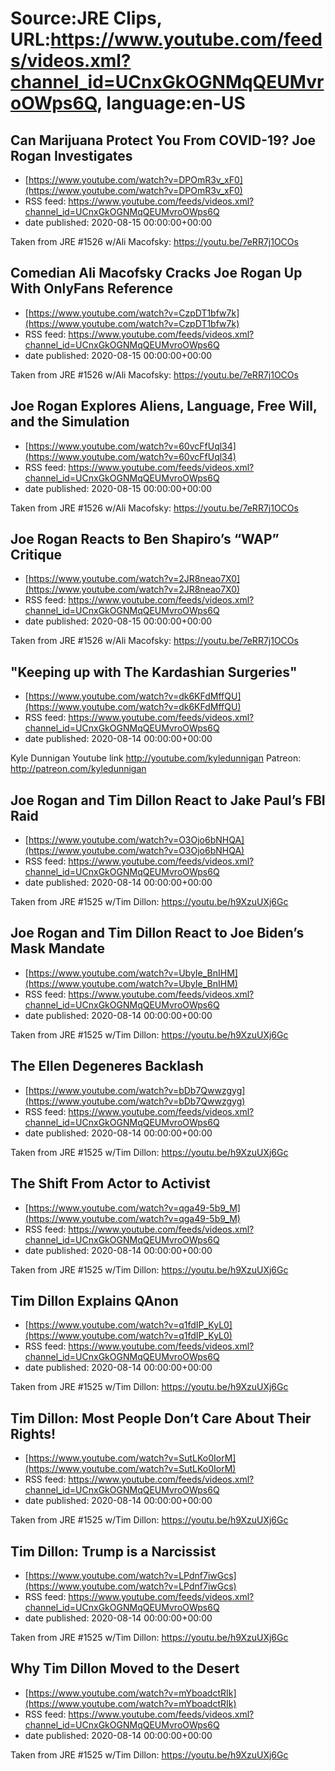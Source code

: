 # Source:JRE Clips, URL:https://www.youtube.com/feeds/videos.xml?channel_id=UCnxGkOGNMqQEUMvroOWps6Q, language:en-US

## Can Marijuana Protect You From COVID-19? Joe Rogan Investigates
 - [https://www.youtube.com/watch?v=DPOmR3v_xF0](https://www.youtube.com/watch?v=DPOmR3v_xF0)
 - RSS feed: https://www.youtube.com/feeds/videos.xml?channel_id=UCnxGkOGNMqQEUMvroOWps6Q
 - date published: 2020-08-15 00:00:00+00:00

Taken from JRE #1526 w/Ali Macofsky: https://youtu.be/7eRR7j1OCOs

## Comedian Ali Macofsky Cracks Joe Rogan Up With OnlyFans Reference
 - [https://www.youtube.com/watch?v=CzpDT1bfw7k](https://www.youtube.com/watch?v=CzpDT1bfw7k)
 - RSS feed: https://www.youtube.com/feeds/videos.xml?channel_id=UCnxGkOGNMqQEUMvroOWps6Q
 - date published: 2020-08-15 00:00:00+00:00

Taken from JRE #1526 w/Ali Macofsky: https://youtu.be/7eRR7j1OCOs

## Joe Rogan Explores Aliens, Language, Free Will, and the Simulation
 - [https://www.youtube.com/watch?v=60vcFfUql34](https://www.youtube.com/watch?v=60vcFfUql34)
 - RSS feed: https://www.youtube.com/feeds/videos.xml?channel_id=UCnxGkOGNMqQEUMvroOWps6Q
 - date published: 2020-08-15 00:00:00+00:00

Taken from JRE #1526 w/Ali Macofsky: https://youtu.be/7eRR7j1OCOs

## Joe Rogan Reacts to Ben Shapiro’s “WAP” Critique
 - [https://www.youtube.com/watch?v=2JR8neao7X0](https://www.youtube.com/watch?v=2JR8neao7X0)
 - RSS feed: https://www.youtube.com/feeds/videos.xml?channel_id=UCnxGkOGNMqQEUMvroOWps6Q
 - date published: 2020-08-15 00:00:00+00:00

Taken from JRE #1526 w/Ali Macofsky: https://youtu.be/7eRR7j1OCOs

## "Keeping up with The Kardashian Surgeries"
 - [https://www.youtube.com/watch?v=dk6KFdMffQU](https://www.youtube.com/watch?v=dk6KFdMffQU)
 - RSS feed: https://www.youtube.com/feeds/videos.xml?channel_id=UCnxGkOGNMqQEUMvroOWps6Q
 - date published: 2020-08-14 00:00:00+00:00

Kyle Dunnigan Youtube link     http://youtube.com/kyledunnigan
Patreon:    http://patreon.com/kyledunnigan

## Joe Rogan and Tim Dillon React to Jake Paul’s FBI Raid
 - [https://www.youtube.com/watch?v=O3Ojo6bNHQA](https://www.youtube.com/watch?v=O3Ojo6bNHQA)
 - RSS feed: https://www.youtube.com/feeds/videos.xml?channel_id=UCnxGkOGNMqQEUMvroOWps6Q
 - date published: 2020-08-14 00:00:00+00:00

Taken from JRE #1525 w/Tim Dillon: https://youtu.be/h9XzuUXj6Gc

## Joe Rogan and Tim Dillon React to Joe Biden’s Mask Mandate
 - [https://www.youtube.com/watch?v=UbyIe_BnIHM](https://www.youtube.com/watch?v=UbyIe_BnIHM)
 - RSS feed: https://www.youtube.com/feeds/videos.xml?channel_id=UCnxGkOGNMqQEUMvroOWps6Q
 - date published: 2020-08-14 00:00:00+00:00

Taken from JRE #1525 w/Tim Dillon: https://youtu.be/h9XzuUXj6Gc

## The Ellen Degeneres Backlash
 - [https://www.youtube.com/watch?v=bDb7Qwwzgyg](https://www.youtube.com/watch?v=bDb7Qwwzgyg)
 - RSS feed: https://www.youtube.com/feeds/videos.xml?channel_id=UCnxGkOGNMqQEUMvroOWps6Q
 - date published: 2020-08-14 00:00:00+00:00

Taken from JRE #1525 w/Tim Dillon:
https://youtu.be/h9XzuUXj6Gc

## The Shift From Actor to Activist
 - [https://www.youtube.com/watch?v=qga49-5b9_M](https://www.youtube.com/watch?v=qga49-5b9_M)
 - RSS feed: https://www.youtube.com/feeds/videos.xml?channel_id=UCnxGkOGNMqQEUMvroOWps6Q
 - date published: 2020-08-14 00:00:00+00:00

Taken from JRE #1525 w/Tim Dillon:
https://youtu.be/h9XzuUXj6Gc

## Tim Dillon Explains QAnon
 - [https://www.youtube.com/watch?v=q1fdIP_KyL0](https://www.youtube.com/watch?v=q1fdIP_KyL0)
 - RSS feed: https://www.youtube.com/feeds/videos.xml?channel_id=UCnxGkOGNMqQEUMvroOWps6Q
 - date published: 2020-08-14 00:00:00+00:00

Taken from JRE #1525 w/Tim Dillon:
https://youtu.be/h9XzuUXj6Gc

## Tim Dillon: Most People Don’t Care About Their Rights!
 - [https://www.youtube.com/watch?v=SutLKo0IorM](https://www.youtube.com/watch?v=SutLKo0IorM)
 - RSS feed: https://www.youtube.com/feeds/videos.xml?channel_id=UCnxGkOGNMqQEUMvroOWps6Q
 - date published: 2020-08-14 00:00:00+00:00

Taken from JRE #1525 w/Tim Dillon: https://youtu.be/h9XzuUXj6Gc

## Tim Dillon: Trump is a Narcissist
 - [https://www.youtube.com/watch?v=LPdnf7iwGcs](https://www.youtube.com/watch?v=LPdnf7iwGcs)
 - RSS feed: https://www.youtube.com/feeds/videos.xml?channel_id=UCnxGkOGNMqQEUMvroOWps6Q
 - date published: 2020-08-14 00:00:00+00:00

Taken from JRE #1525 w/Tim Dillon: https://youtu.be/h9XzuUXj6Gc

## Why Tim Dillon Moved to the Desert
 - [https://www.youtube.com/watch?v=mYboadctRIk](https://www.youtube.com/watch?v=mYboadctRIk)
 - RSS feed: https://www.youtube.com/feeds/videos.xml?channel_id=UCnxGkOGNMqQEUMvroOWps6Q
 - date published: 2020-08-14 00:00:00+00:00

Taken from JRE #1525 w/Tim Dillon: https://youtu.be/h9XzuUXj6Gc

